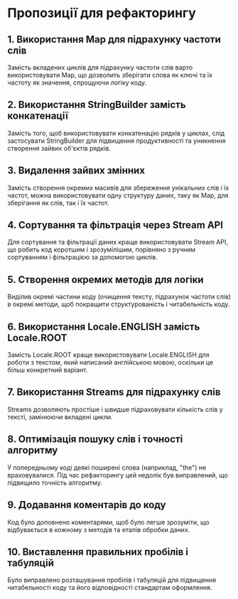 # Пропозиції для рефакторингу 

## 1. Використання Map для підрахунку частоти слів
Замість вкладених циклів для підрахунку частоти слів варто використовувати Map, що дозволить зберігати слова як ключі та їх частоту як значення, спрощуючи логіку коду.

## 2. Використання StringBuilder замість конкатенації
Замість того, щоб використовувати конкатенацію рядків у циклах, слід застосувати StringBuilder для підвищення продуктивності та уникнення створення зайвих об'єктів рядків.

## 3. Видалення зайвих змінних
Замість створення окремих масивів для збереження унікальних слів і їх частот, можна використовувати одну структуру даних, таку як Map, для зберігання як слів, так і їх частот.

## 4. Сортування та фільтрація через Stream API
Для сортування та фільтрації даних краще використовувати Stream API, що робить код коротшим і зрозумілішим, порівняно з ручним сортуванням і фільтрацією за допомогою циклів.

## 5. Створення окремих методів для логіки
Виділив окремі частини коду (очищення тексту, підрахунок частоти слів) в окремі методи, щоб покращити структурованість і читабельність коду.

## 6. Використання Locale.ENGLISH замість Locale.ROOT
Замість Locale.ROOT краще використовувати Locale.ENGLISH для роботи з текстом, який написаний англійською мовою, оскільки це більш конкретний варіант.

## 7. Використання Streams для підрахунку слів
Streams дозволяють простіше і швидше підраховувати кількість слів у тексті, замінюючи вкладені цикли.

## 8. Оптимізація пошуку слів і точності алгоритму
У попередньому коді деякі поширені слова (наприклад, "the") не враховувалися. Під час рефакторингу цей недолік був виправлений, що підвищило точність алгоритму.

## 9. Додавання коментарів до коду
Код було доповнено коментарями, щоб було легше зрозуміти, що відбувається в кожному з методів та етапів обробки даних.

## 10. Виставлення правильних пробілів і табуляцій
Було виправлено розташування пробілів і табуляцій для підвищення читабельності коду та його відповідності стандартам оформлення.
